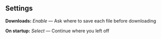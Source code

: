 ## Settings

**Downloads:** *Enable* &mdash; Ask where to save each file before downloading

**On startup:** *Select* &mdash; Continue where you left off
